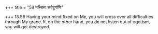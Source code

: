 +++
title = "58 मच्चित्तः सर्वदुर्गाणि"

+++
18.58 Having your mind fixed on Me, you will cross over all difficulties
through My grace. If, on the other hand, you do not listen out of
egotism, you will get destroyed.
